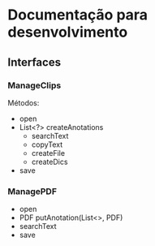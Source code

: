# Documentação para desenvolvimento

## Interfaces
### ManageClips

Métodos:
  - open
  - List<?> createAnotations
    - searchText
    - copyText
    - createFile
    - createDics
  - save
  
### ManagePDF
  - open
  - PDF putAnotation(List<>, PDF)
   - searchText
  - save
